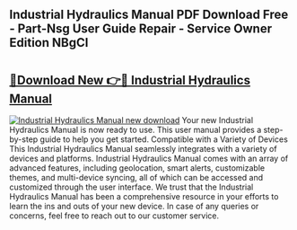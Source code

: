 ## Industrial Hydraulics Manual PDF Download Free - Part-Nsg User Guide Repair - Service Owner Edition NBgCI

# <h2><a href="http://bc46983.oget.top/?id=Industrial+Hydraulics+Manual">🔗Download New 👉🔴 Industrial Hydraulics Manual</a></h2>

[![Industrial Hydraulics Manual new download](https://i.imgur.com/5g1atiW.png)](http://bc46983.oget.top/?id=Industrial+Hydraulics+Manual)
Your new Industrial Hydraulics Manual is now ready to use. This user manual provides a step-by-step guide to help you get started. Compatible with a Variety of Devices This Industrial Hydraulics Manual seamlessly integrates with a variety of devices and platforms. Industrial Hydraulics Manual comes with an array of advanced features, including geolocation, smart alerts, customizable themes, and multi-device syncing, all of which can be accessed and customized through the user interface. We trust that the Industrial Hydraulics Manual has been a comprehensive resource in your efforts to learn the ins and outs of your new device. In case of any queries or concerns, feel free to reach out to our customer service.
